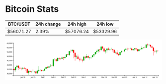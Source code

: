 # Bitcoin Stats

BTC/USDT|24h change|24h high|24h low|
|---|---|---|---|
|$56071.27|2.39%|$57076.24|$53329.96|

<img src="./chart.svg">
